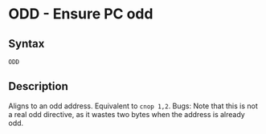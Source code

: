 # ODD - Ensure PC odd

## Syntax
```assembly
ODD
```

## Description
Aligns to an odd address.
Equivalent to `cnop 1,2`. Bugs: Note that this is not a real odd directive, as it wastes two bytes when the address is already odd.
